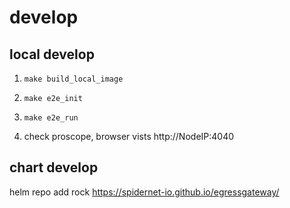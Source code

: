 # develop

## local develop

1. `make build_local_image`

2. `make e2e_init`

3. `make e2e_run`

4. check proscope, browser vists http://NodeIP:4040

## chart develop

helm repo add rock https://spidernet-io.github.io/egressgateway/

